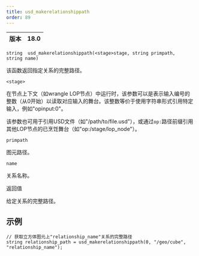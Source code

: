 ```yaml
---
title: usd_makerelationshippath
order: 89
---
```

| 版本 | 18.0 |
| --- | --- |

`string  usd_makerelationshippath(<stage>stage, string primpath, string name)`

该函数返回指定关系的完整路径。

`<stage>`

在节点上下文（如wrangle LOP节点）中运行时，该参数可以是表示输入编号的整数（从0开始）以读取对应输入的舞台。该整数等价于使用字符串形式引用特定输入，例如"opinput:0"。

该参数也可用于引用USD文件（如"/path/to/file.usd"），或通过`op:`路径前缀引用其他LOP节点的已烹饪舞台（如"op:/stage/lop_node"）。

`primpath`

图元路径。

`name`

关系名称。

返回值

给定关系的完整路径。

## 示例

```vex
// 获取立方体图元上"relationship_name"关系的完整路径
string relationship_path = usd_makerelationshippath(0, "/geo/cube", "relationship_name");

```
